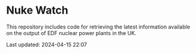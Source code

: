 # Nuke Watch

This repository includes code for retrieving the latest information available on the output of EDF nuclear power plants in the UK.

Last updated: 2024-04-15 22:07